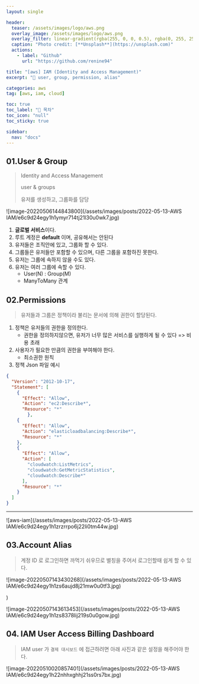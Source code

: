 ```yaml
---
layout: single

header:
  teaser: /assets/images/logo/aws.png
  overlay_image: /assets/images/logo/aws.png
  overlay_filter: linear-gradient(rgba(255, 0, 0, 0.5), rgba(0, 255, 255, 0.5))
  caption: "Photo credit: [**Unsplash**](https://unsplash.com)"
  actions:
    - label: "Github"
      url: "https://github.com/renine94"

title: "[aws] IAM (Identity and Access Management)"
excerpt: "🚀 user, group, permission, alias"

categories: aws
tag: [aws, iam, cloud]

toc: true
toc_label: "📕 목차"
toc_icon: "null"
toc_sticky: true

sidebar:
  nav: "docs"
---
```


## 01.User & Group

> Identity and Access Management
>
> user & groups
>
> 유저를 생성하고, 그룹화를 담당

![image-20220506144843800](/assets/images/posts/2022-05-13-AWS IAM/e6c9d24egy1h1ymyr714tj21l30u0wk7.jpg)

1.  **글로벌 서비스**이다.
2.  루트 계정은 **default** 이며, 공유해서는 안된다
3.  유저들은 조직안에 있고, 그룹화 할 수 있다.
4.  그룹들은 유저들만 포함할 수 있으며, 다른 그룹을 포함하진 못한다.
5.  유저는 그룹에 속하지 않을 수도 있다.
6.  유저는 여러 그룹에 속할 수 있다.
    -   User(N) : Group(M)
    -   ManyToMany 관계

## 02.Permissions

> 유저들과 그룹은 정책이라 불리는 문서에 의해 권한이 할당된다.

1.  정책은 유저들의 권한을 정의한다.
    -   권한을 정의하지않으면, 유저가 너무 많은 서비스를 실행하게 될 수 있다 => 비용 초래
2.  사용자가 필요한 만큼의 권한을 부여해야 한다.
    -   최소권한 원칙
3.  정책 Json 파일 예시

```json
{
  "Version": "2012-10-17",
  "Statement": [
    {
      "Effect": "Allow",
      "Action": "ec2:Describe*",
      "Resource": "*"
        },
    {
      "Effect": "Allow",
      "Action": "elasticloadbalancing:Describe*",
      "Resource": "*"
    },
    {
      "Effect": "Allow",
      "Action": [
        "cloudwatch:ListMetrics",
        "cloudwatch:GetMetricStatistics",
        "cloudwatch:Describe*"
      ],
      "Resource": "*"
    }
  ]
}
```

---

![aws-iam](/assets/images/posts/2022-05-13-AWS IAM/e6c9d24egy1h1zrzrrpo6j22li0tm44w.jpg)

## 03.Account Alias

> 계정 ID 로 로그인하면 까먹기 쉬우므로 별칭을 주어서 로그인할때 쉽게 할 수 있다.

![image-20220507143430268](/assets/images/posts/2022-05-13-AWS IAM/e6c9d24egy1h1zs6aujd8j21mw0u0tf3.jpg)

)

![image-20220507143613453](/assets/images/posts/2022-05-13-AWS IAM/e6c9d24egy1h1zs8378lij219s0u0gow.jpg)

## 04\. IAM User Access Billing Dashboard

> IAM user 가 `결제 대시보드` 에 접근하려면 아래 사진과 같은 설정을 해주어야 한다.

![image-20220510020857401](/assets/images/posts/2022-05-13-AWS IAM/e6c9d24egy1h22nhhxghhj21ss0rs7bx.jpg)